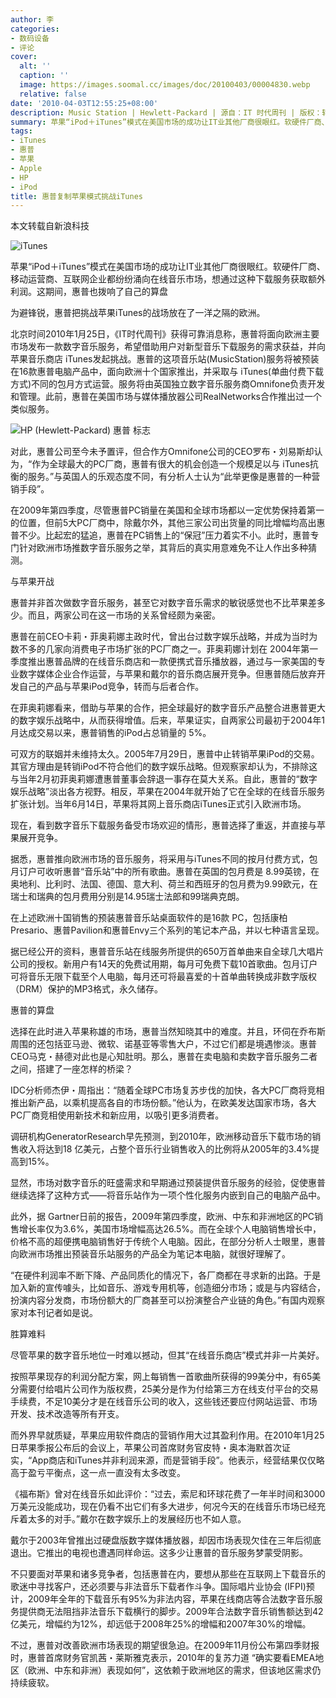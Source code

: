 ```yaml
---
author: 李
categories:
- 数码设备
- 评论
cover:
  alt: ''
  caption: ''
  image: https://images.soomal.cc/images/doc/20100403/00004830.webp
  relative: false
date: '2010-04-03T12:55:25+08:00'
description: Music Station | Hewlett-Packard | 源自：IT 时代周刊 | 版权：转载 |  平均/总评分：00.00/0
summary: 苹果“iPod＋iTunes”模式在美国市场的成功让IT业其他厂商很眼红。软硬件厂商、移动运营商、互联网企业都纷纷涌向在线音乐市场，想通过这种下载服务获取额外利润。这期间，惠普也拨响了自己的算盘。为避锋锐，惠普把挑战苹果iTunes的战场放在了一洋之隔的欧洲。惠普将面向欧洲主要市场发布一款数字音乐服务……
tags:
- iTunes
- 惠普
- 苹果
- Apple
- HP
- iPod
title: 惠普复制苹果模式挑战iTunes
---
```


本文转载自新浪科技



![iTunes](https://images.soomal.cc/images/doc/20100403/00004830.webp)



苹果“iPod＋iTunes”模式在美国市场的成功让IT业其他厂商很眼红。软硬件厂商、移动运营商、互联网企业都纷纷涌向在线音乐市场，想通过这种下载服务获取额外利润。这期间，惠普也拨响了自己的算盘



为避锋锐，惠普把挑战苹果iTunes的战场放在了一洋之隔的欧洲。



北京时间2010年1月25日，《IT时代周刊》获得可靠消息称，惠普将面向欧洲主要市场发布一款数字音乐服务，希望借助用户对新型音乐下载服务的需求获益，并向苹果音乐商店 
iTunes发起挑战。惠普的这项音乐站(MusicStation)服务将被预装在16款惠普电脑产品中，面向欧洲十个国家推出，并采取与 
iTunes(单曲付费下载方式)不同的包月方式运营。服务将由英国独立数字音乐服务商Omnifone负责开发和管理。此前，惠普在美国市场与媒体播放器公司RealNetworks合作推出过一个类似服务。



![HP (Hewlett-Packard) 惠普 标志](https://images.soomal.cc/images/doc/20100403/00004831.webp)



对此，惠普公司至今未予置评，但合作方Omnifone公司的CEO罗布・刘易斯却认为，“作为全球最大的PC厂商，惠普有很大的机会创造一个规模足以与 
iTunes抗衡的服务。”与英国人的乐观态度不同，有分析人士认为“此举更像是惠普的一种营销手段”。



在2009年第四季度，尽管惠普PC销量在美国和全球市场都以一定优势保持着第一的位置，但前5大PC厂商中，除戴尔外，其他三家公司出货量的同比增幅均高出惠普不少。比起宏的猛追，惠普在PC销售上的“保冠”压力着实不小。此时，惠普专门针对欧洲市场推数字音乐服务之举，其背后的真实用意难免不让人作出多种猜测。



与苹果开战



惠普并非首次做数字音乐服务，甚至它对数字音乐需求的敏锐感觉也不比苹果差多少。而且，两家公司在这一市场的关系曾经颇为亲密。



惠普在前CEO卡莉・菲奥莉娜主政时代，曾出台过数字娱乐战略，并成为当时为数不多的几家向消费电子市场扩张的PC厂商之一。菲奥莉娜计划在 
2004年第一季度推出惠普品牌的在线音乐商店和一款便携式音乐播放器，通过与一家美国的专业数字媒体企业合作运营，与苹果和戴尔的音乐商店展开竞争。但惠普随后放弃开发自己的产品与苹果iPod竞争，转而与后者合作。



在菲奥莉娜看来，借助与苹果的合作，把全球最好的数字音乐产品整合进惠普更大的数字娱乐战略中，从而获得增值。后来，苹果证实，自两家公司最初于2004年1月达成交易以来，惠普销售的iPod占总销量的 
5%。



可双方的联姻并未维持太久。2005年7月29日，惠普中止转销苹果iPod的交易。其官方理由是转销iPod不符合他们的数字娱乐战略。但观察家却认为，不排除这与当年2月初菲奥莉娜遭惠普董事会辞退一事存在莫大关系。自此，惠普的“数字娱乐战略”淡出各方视野。相反，苹果在2004年就开始了它在全球的在线音乐服务扩张计划。当年6月14日，苹果将其网上音乐商店iTunes正式引入欧洲市场。



现在，看到数字音乐下载服务备受市场欢迎的情形，惠普选择了重返，并直接与苹果展开竞争。



据悉，惠普推向欧洲市场的音乐服务，将采用与iTunes不同的按月付费方式，包月订户可收听惠普“音乐站”中的所有歌曲。惠普在英国的包月费是 
8.99英镑，在奥地利、比利时、法国、德国、意大利、荷兰和西班牙的包月费为9.99欧元，在瑞士和瑞典的包月费用分别是14.95瑞士法郎和99瑞典克朗。



在上述欧洲十国销售的预装惠普音乐站桌面软件的是16款 
PC，包括康柏Presario、惠普Pavilion和惠普Envy三个系列的笔记本产品，并以七种语言呈现。



据已经公开的资料，惠普音乐站在线服务所提供的650万首单曲来自全球几大唱片公司的授权。新用户有14天的免费试用期，每月可免费下载10首歌曲。包月订户可将音乐无限下载至个人电脑，每月还可将最喜爱的十首单曲转换成非数字版权（DRM）保护的MP3格式，永久储存。



惠普的算盘



选择在此时进入苹果称雄的市场，惠普当然知晓其中的难度。并且，环伺在乔布斯周围的还包括亚马逊、微软、诺基亚等零售大户，不过它们都是境遇惨淡。惠普CEO马克・赫德对此也是心知肚明。那么，惠普在卖电脑和卖数字音乐服务二者之间，搭建了一座怎样的桥梁？



IDC分析师杰伊・周指出：“随着全球PC市场复苏步伐的加快，各大PC厂商将竞相推出新产品，以乘机提高各自的市场份额。”他认为，在欧美发达国家市场，各大PC厂商竞相使用新技术和新应用，以吸引更多消费者。



调研机构GeneratorResearch早先预测，到2010年，欧洲移动音乐下载市场的销售收入将达到18 
亿美元，占整个音乐行业销售收入的比例将从2005年的3.4%提高到15%。



显然，市场对数字音乐的旺盛需求和早期通过预装提供音乐服务的经验，促使惠普继续选择了这种方式――将音乐站作为一项个性化服务内嵌到自己的电脑产品中。



此外，据 
Gartner日前的报告，2009年第四季度，欧洲、中东和非洲地区的PC销售增长率仅为3.6%，美国市场增幅高达26.5%。而在全球个人电脑销售增长中，价格不高的超便携电脑销售好于传统个人电脑。因此，在部分分析人士眼里，惠普向欧洲市场推出预装音乐站服务的产品全为笔记本电脑，就很好理解了。



“在硬件利润率不断下降、产品同质化的情况下，各厂商都在寻求新的出路。于是加入新的宣传噱头，比如音乐、游戏专用机等，创造细分市场；或是与内容结合，扮演内容分发商，市场份额大的厂商甚至可以扮演整合产业链的角色。”有国内观察家对本刊记者如是说。



胜算难料



尽管苹果的数字音乐地位一时难以撼动，但其“在线音乐商店”模式并非一片美好。



按照苹果现存的利润分配方案，网上每销售一首歌曲所获得的99美分中，有65美分需要付给唱片公司作为版权费，25美分是作为付给第三方在线支付平台的交易手续费，不足10美分才是在线音乐公司的收入，这些钱还要应付网站运营、市场开发、技术改造等所有开支。



而外界早就质疑，苹果应用软件商店的营销作用大过其盈利作用。在2010年1月25日苹果季报公布后的会议上，苹果公司首席财务官皮特・奥本海默首次证实，“App商店和iTunes并非利润来源，而是营销手段”。他表示，经营结果仅仅略高于盈亏平衡点，这一点一直没有太多改变。



《福布斯》曾对在线音乐如此评价：“过去，索尼和环球花费了一年半时间和3000万美元没能成功，现在仍看不出它们有多大进步，何况今天的在线音乐市场已经充斥着太多的对手。”戴尔在数字娱乐上的发展经历也不如人意。



戴尔于2003年曾推出过硬盘版数字媒体播放器，却因市场表现欠佳在三年后彻底退出。它推出的电视也遭遇同样命运。这多少让惠普的音乐服务梦蒙受阴影。



不只要面对苹果和诸多竞争者，包括惠普在内，要想从那些在互联网上下载音乐的歌迷中寻找客户，还必须要与非法音乐下载者作斗争。国际唱片业协会 
(IFPI)预计，2009年全年的下载音乐有95%为非法内容，苹果在线商店等合法数字音乐服务提供商无法阻挡非法音乐下载横行的脚步。2009年合法数字音乐销售额达到42亿美元，增幅约为12%，却远低于2008年25%的增幅和2007年30%的增幅。



不过，惠普对改善欧洲市场表现的期望很急迫。在2009年11月份公布第四季财报时，惠普首席财务官凯茜・莱斯雅克表示，2010年的复苏力道 
“确实要看EMEA地区（欧洲、中东和非洲）表现如何”，这依赖于欧洲地区的需求，但该地区需求仍持续疲软。